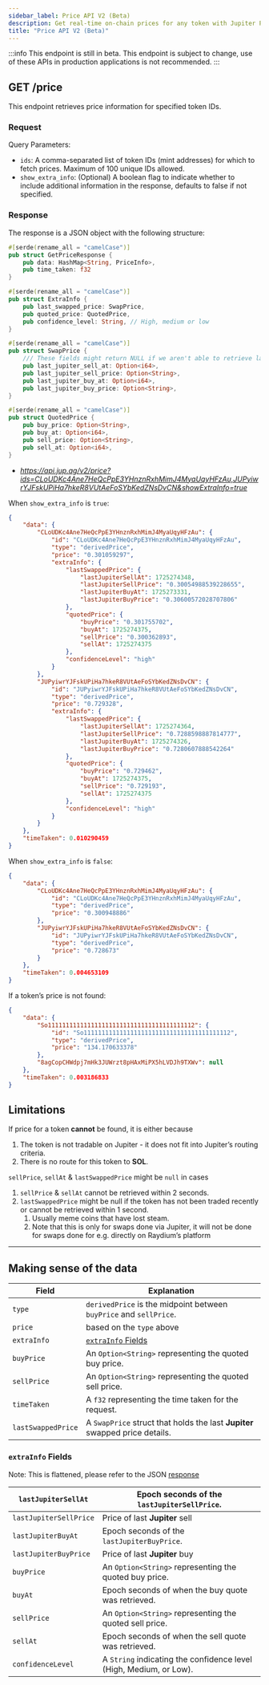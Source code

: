 ```yaml
---
sidebar_label: Price API V2 (Beta)
description: Get real-time on-chain prices for any token with Jupiter Price V2 API (Beta).
title: "Price API V2 (Beta)"
---
```


<head>
    <title>Jupiter API V2 (Beta)</title>
    <meta name="twitter:card" content="summary" />
</head>

:::info
This endpoint is still in beta. This endpoint is subject to change, use of these APIs in production applications is not recommended.
:::

## GET /price

This endpoint retrieves price information for specified token IDs.

### Request

Query Parameters:

- `ids`: A comma-separated list of token IDs (mint addresses) for which to fetch prices. Maximum of 100 unique IDs allowed.
- `show_extra_info`: (Optional) A boolean flag to indicate whether to include additional information in the response, defaults to false if not specified.

### Response

The response is a JSON object with the following structure:

```rust
#[serde(rename_all = "camelCase")]
pub struct GetPriceResponse {
    pub data: HashMap<String, PriceInfo>,
    pub time_taken: f32
}

#[serde(rename_all = "camelCase")]
pub struct ExtraInfo {
    pub last_swapped_price: SwapPrice,
    pub quoted_price: QuotedPrice,
    pub confidence_level: String, // High, medium or low
}

#[serde(rename_all = "camelCase")]
pub struct SwapPrice {
	/// These fields might return NULL if we aren't able to retrieve last traded data
    pub last_jupiter_sell_at: Option<i64>,
    pub last_jupiter_sell_price: Option<String>,
    pub last_jupiter_buy_at: Option<i64>,
    pub last_jupiter_buy_price: Option<String>,
}

#[serde(rename_all = "camelCase")]
pub struct QuotedPrice {
    pub buy_price: Option<String>,
    pub buy_at: Option<i64>,
    pub sell_price: Option<String>,
    pub sell_at: Option<i64>,
}
```

- *https://api.jup.ag/v2/price?ids=CLoUDKc4Ane7HeQcPpE3YHnznRxhMimJ4MyaUqyHFzAu,JUPyiwrYJFskUPiHa7hkeR8VUtAeFoSYbKedZNsDvCN&showExtraInfo=true*

When `show_extra_info` is `true`:

```json
{
    "data": {
        "CLoUDKc4Ane7HeQcPpE3YHnznRxhMimJ4MyaUqyHFzAu": {
            "id": "CLoUDKc4Ane7HeQcPpE3YHnznRxhMimJ4MyaUqyHFzAu",
            "type": "derivedPrice",
            "price": "0.301059297",
            "extraInfo": {
                "lastSwappedPrice": {
                    "lastJupiterSellAt": 1725274348,
                    "lastJupiterSellPrice": "0.30054988539228655",
                    "lastJupiterBuyAt": 1725273331,
                    "lastJupiterBuyPrice": "0.30600572028707806"
                },
                "quotedPrice": {
                    "buyPrice": "0.301755702",
                    "buyAt": 1725274375,
                    "sellPrice": "0.300362893",
                    "sellAt": 1725274375
                },
                "confidenceLevel": "high"
            }
        },
        "JUPyiwrYJFskUPiHa7hkeR8VUtAeFoSYbKedZNsDvCN": {
            "id": "JUPyiwrYJFskUPiHa7hkeR8VUtAeFoSYbKedZNsDvCN",
            "type": "derivedPrice",
            "price": "0.729328",
            "extraInfo": {
                "lastSwappedPrice": {
                    "lastJupiterSellAt": 1725274364,
                    "lastJupiterSellPrice": "0.7288598887814777",
                    "lastJupiterBuyAt": 1725274326,
                    "lastJupiterBuyPrice": "0.7280607888542264"
                },
                "quotedPrice": {
                    "buyPrice": "0.729462",
                    "buyAt": 1725274375,
                    "sellPrice": "0.729193",
                    "sellAt": 1725274375
                },
                "confidenceLevel": "high"
            }
        }
    },
    "timeTaken": 0.010290459
}

```

When `show_extra_info` is `false`:

```json
{
    "data": {
        "CLoUDKc4Ane7HeQcPpE3YHnznRxhMimJ4MyaUqyHFzAu": {
            "id": "CLoUDKc4Ane7HeQcPpE3YHnznRxhMimJ4MyaUqyHFzAu",
            "type": "derivedPrice",
            "price": "0.300948886"
        },
        "JUPyiwrYJFskUPiHa7hkeR8VUtAeFoSYbKedZNsDvCN": {
            "id": "JUPyiwrYJFskUPiHa7hkeR8VUtAeFoSYbKedZNsDvCN",
            "type": "derivedPrice",
            "price": "0.728673"
        }
    },
    "timeTaken": 0.004653109
}
```

If a token’s price is not found:

```json
{
    "data": {
        "So11111111111111111111111111111111111111112": {
            "id": "So11111111111111111111111111111111111111112",
            "type": "derivedPrice",
            "price": "134.170633378"
        },
        "8agCopCHWdpj7mHk3JUWrzt8pHAxMiPX5hLVDJh9TXWv": null
    },
    "timeTaken": 0.003186833
}
```

## Limitations

If price for a token **cannot** be found, it is either because

1. The token is not tradable on Jupiter - it does not fit into Jupiter’s routing criteria.
2. There is no route for this token to **SOL**.

 `sellPrice`, `sellAt` & `lastSwappedPrice` might be `null` in cases

1. `sellPrice` & `sellAt`  cannot be retrieved within 2 seconds.
2. `lastSwappedPrice` might be null if the token has not been traded recently or cannot be retrieved within 1 second.
    1. Usually meme coins that have lost steam.
    2. Note that this is only for swaps done via Jupiter, it will not be done for swaps done for e.g. directly on Raydium’s platform

---

## Making sense of the data

| **Field** | **Explanation** |
| --- | --- |
| `type`  | `derivedPrice` is the midpoint between `buyPrice` and `sellPrice`. |
| `price`   | based on the `type`  above |
| `extraInfo` | [`extraInfo` Fields](https://www.notion.so/extraInfo-Fields-ceeddf73111c428891a16915aa9dba0c?pvs=21)  |
| `buyPrice` | An `Option<String>` representing the quoted buy price. |
| `sellPrice` | An `Option<String>` representing the quoted sell price. |
| `timeTaken` | A `f32` representing the time taken for the request. |
| `lastSwappedPrice` | A `SwapPrice` struct that holds the last **Jupiter** swapped price details. |

### `extraInfo` Fields

Note: This is flattened, please refer to the JSON [response](https://www.notion.so/Introducing-the-Price-V2-API-89dec1b1db0f4b2bb34abe7833ce887f?pvs=21) 

| `lastJupiterSellAt` | Epoch seconds of the `lastJupiterSellPrice`. |
| --- | --- |
| `lastJupiterSellPrice` | Price of last **Jupiter** sell  |
| `lastJupiterBuyAt` | Epoch seconds of the `lastJupiterBuyPrice`. |
| `lastJupiterBuyPrice` | Price of last **Jupiter** buy  |
| `buyPrice` | An `Option<String>` representing the quoted buy price. |
| `buyAt` | Epoch seconds of when the buy quote was retrieved. |
| `sellPrice` | An `Option<String>` representing the quoted sell price. |
| `sellAt` | Epoch seconds of when the sell quote was retrieved. |
| `confidenceLevel` | A `String` indicating the confidence level (High, Medium, or Low). 

